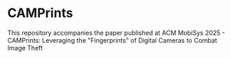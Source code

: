 # CAMPrints
This repository accompanies the paper published at ACM MobiSys 2025 - CAMPrints: Leveraging the "Fingerprints" of Digital Cameras to Combat Image Theft
